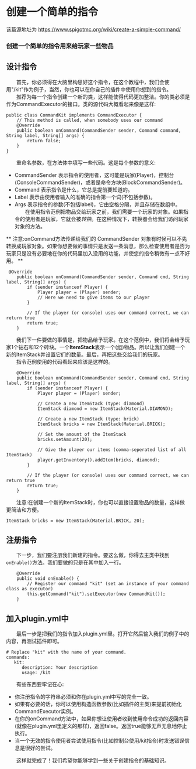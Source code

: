 # 创建一个简单的指令
该篇源地址为 https://www.spigotmc.org/wiki/create-a-simple-command/
### 创建一个简单的指令用来给玩家一些物品
## 设计指令
　　首先，你必须得在大脑里构思好这个指令，在这个教程中，我们会使用"/kit"作为例子，当然，你也可以在你自己的插件中使用你想到的指令。<br>
　　推荐为每一个指令创建一个新的类，这样能使得代码更加整洁。你的类必须是作为CommandExecutor的接口。类的源代码大概看起来像是这样:
```
public class CommandKit implements CommandExecutor {
    // This method is called, when somebody uses our command
    @Override
    public boolean onCommand(CommandSender sender, Command command, String label, String[] args) {
        return false;
    }
}
```
　　重命名参数，在方法体中填写一些代码。这是每个参数的意义:
- CommandSender 表示指令的使用者，这可能是玩家(Player)，控制台(ConsoleCommandSender)，或者是命令方块(BlockCommandSender)。
- Command 表示指令是什么，它总是提前要知道的。
- Label 表示由使用者输入的准确的指令第一个词(不包括参数)。
- Args 表示指令的参数(不包括label)，它由空格分隔，并且存储在数组中。<br>
　　在使用指令范例把物品交给玩家之前，我们需要一个玩家的对象。如果指令的使用者是玩家，它就会被*转换*。在这种情况下，转换器会给我们访问玩家对象的方法。

** 
   注意:onCommand方法传递给我们的 CommandSender 对象有时候可以不先转换成玩家对象。如果你想要做的事情只是发送一条消息，那么检查使用者是否为玩家只是没有必要地在你的代码里加入没用的功能，并使您的指令稍微有一点不好用。 
**

```   
 @Override
    public boolean onCommand(CommandSender sender, Command cmd, String label, String[] args) {
        if (sender instanceof Player) {
            Player player = (Player) sender;
            // Here we need to give items to our player
        }

        // If the player (or console) uses our command correct, we can return true
        return true;
    }
```
　　我们下一件要做的事情是，把物品给予玩家。在这个范例中，我们将会给予玩家1个钻石和12个砖块。一个**ItemStack**表示一个(组)物品。所以让我们创建一个新的ItemStack并设置它们的数量。最后，再把这些交给我们的玩家。<br>
　　指令范例使用的代码看起来应该是这样的。
```
    @Override
    public boolean onCommand(CommandSender sender, Command cmd, String label, String[] args) {
        if (sender instanceof Player) {
            Player player = (Player) sender;

            // Create a new ItemStack (type: diamond)
            ItemStack diamond = new ItemStack(Material.DIAMOND);

            // Create a new ItemStack (type: brick)
            ItemStack bricks = new ItemStack(Material.BRICK);

            // Set the amount of the ItemStack
            bricks.setAmount(20);

            // Give the player our items (comma-seperated list of all ItemStack)
            player.getInventory().addItem(bricks, diamond);
        }

        // If the player (or console) uses our command correct, we can return true
        return true;
    }
```
　　注意:在创建一个新的ItemStack时，你也可以直接设置物品的数量，这样做更简洁和方便。<br>
``` 
ItemStack bricks = new ItemStack(Material.BRICK, 20); 
```
## 注册指令
　　下一步，我们要注册我们新建的指令。要这么做，你得去主类中找到`onEnable()`方法。我们要做的只是在其中加入一行。
```
    @Override
    public void onEnable() {
        // Register our command "kit" (set an instance of your command class as executor)
        this.getCommand("kit").setExecutor(new CommandKit());
    }
```
## 加入plugin.yml中
　　最后一步是把我们的指令加入plugin.yml里。打开它然后输入我们的例子中的内容，再测试插件即可。<br>
```
# Replace "kit" with the name of your command.
commands:
   kit:
      description: Your description
      usage: /kit
```
　　有些东西要牢记在心:
- 你注册指令的字符串必须和你在plugin.yml中写的完全一致。
- 如果有必要的话，你可以使用构造函数参数(比如插件的主类)来提前初始化CommandExecutor实例。
- 在你的onCommand方法中，如果你想让使用者收到使用命令成功的返回内容(就像在plugin.yml里定义的那样)，返回false。返回true能够无声无息地停止执行。
- 当一个无效的指令使用者尝试使用指令(比如控制台使用/kit指令)时发送错误信息是很好的尝试。<br>

　　这样就完成了！我们希望你能够学到一些关于创建指令的基础知识。

